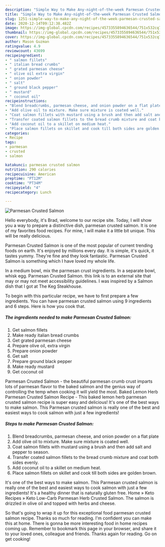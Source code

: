 ```yaml
---
description: "Simple Way to Make Any-night-of-the-week Parmesan Crusted Salmon"
title: "Simple Way to Make Any-night-of-the-week Parmesan Crusted Salmon"
slug: 1251-simple-way-to-make-any-night-of-the-week-parmesan-crusted-salmon
date: 2020-12-14T09:12:38.482Z
image: https://img-global.cpcdn.com/recipes/4573355894636544/751x532cq70/parmesan-crusted-salmon-recipe-main-photo.jpg
thumbnail: https://img-global.cpcdn.com/recipes/4573355894636544/751x532cq70/parmesan-crusted-salmon-recipe-main-photo.jpg
cover: https://img-global.cpcdn.com/recipes/4573355894636544/751x532cq70/parmesan-crusted-salmon-recipe-main-photo.jpg
author: Mason Guzman
ratingvalue: 4.9
reviewcount: 43699
recipeingredient:
- " salmon fillets"
- " italian bread crumbs"
- " grated parmesan cheese"
- " olive oil extra virgin"
- " onion powder"
- " salt"
- " ground black pepper"
- " mustard"
- " coconut oil"
recipeinstructions:
- "Blend breadcrumbs, parmesan cheese, and onion powder on a flat plate"
- "Add olive oil to mixture. Make sure mixture is coated well."
- "Coat salmon fillets with mustard using a brush and then add salt and pepper to season."
- "Transfer coated salmon fillets to the bread crumb mixture and coat both sides evenly."
- "Add coconut oil to a skillet on medium heat."
- "Place salmon fillets on skillet and cook till both sides are golden brown."
categories:
- Recipe
tags:
- parmesan
- crusted
- salmon

katakunci: parmesan crusted salmon 
nutrition: 290 calories
recipecuisine: American
preptime: "PT12M"
cooktime: "PT34M"
recipeyield: "4"
recipecategory: Lunch

---
```



![Parmesan Crusted Salmon](https://img-global.cpcdn.com/recipes/4573355894636544/751x532cq70/parmesan-crusted-salmon-recipe-main-photo.jpg)

Hello everybody, it's Brad, welcome to our recipe site. Today, I will show you a way to prepare a distinctive dish, parmesan crusted salmon. It is one of my favorites food recipes. For mine, I will make it a little bit unique. This will be really delicious.

Parmesan Crusted Salmon is one of the most popular of current trending foods on earth. It's enjoyed by millions every day. It is simple, it's quick, it tastes yummy. They're fine and they look fantastic. Parmesan Crusted Salmon is something which I have loved my whole life.

In a medium bowl, mix the parmesan crust ingredients. In a separate bowl, whisk egg. Parmesan Crusted Salmon. this link is to an external site that may or may not meet accessibility guidelines. I was inspired by a Salmon dish that I got at The Keg Steakhouse.


To begin with this particular recipe, we have to first prepare a few ingredients. You can have parmesan crusted salmon using 9 ingredients and 6 steps. Here is how you cook that.

<!--inarticleads1-->

##### The ingredients needed to make Parmesan Crusted Salmon:

1. Get  salmon fillets
1. Make ready  italian bread crumbs
1. Get  grated parmesan cheese
1. Prepare  olive oil, extra virgin
1. Prepare  onion powder
1. Get  salt
1. Prepare  ground black pepper
1. Make ready  mustard
1. Get  coconut oil


Parmesan Crusted Salmon - the beautiful parmesan crumb crust imparts lots of parmesan flavor to the baked salmon and the genius way of controlling the temp when cooking it will yield the most. Baked Lemon Herb Parmesan Crusted Salmon Recipe - This baked lemon herb parmesan crusted salmon recipe is super easy and delicious! It&#39;s one of the best ways to make salmon. This Parmesan crusted salmon is really one of the best and easiest ways to cook salmon with just a few ingredients! 

<!--inarticleads2-->

##### Steps to make Parmesan Crusted Salmon:

1. Blend breadcrumbs, parmesan cheese, and onion powder on a flat plate
1. Add olive oil to mixture. Make sure mixture is coated well.
1. Coat salmon fillets with mustard using a brush and then add salt and pepper to season.
1. Transfer coated salmon fillets to the bread crumb mixture and coat both sides evenly.
1. Add coconut oil to a skillet on medium heat.
1. Place salmon fillets on skillet and cook till both sides are golden brown.


It&#39;s one of the best ways to make salmon. This Parmesan crusted salmon is really one of the best and easiest ways to cook salmon with just a few ingredients! It&#39;s a healthy dinner that is naturally gluten free. Home » Keto Recipes » Keto Low-Carb Parmesan Herb Crusted Salmon. The salmon is drizzled in olive oil and topped with herbs and cheese. 

So that's going to wrap it up for this exceptional food parmesan crusted salmon recipe. Thanks so much for reading. I'm confident you can make this at home. There is gonna be more interesting food in home recipes coming up. Remember to bookmark this page in your browser, and share it to your loved ones, colleague and friends. Thanks again for reading. Go on get cooking!
